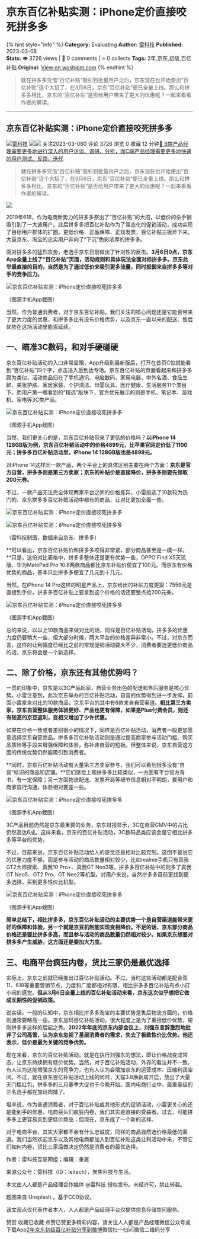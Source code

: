 # 京东百亿补贴实测：iPhone定价直接咬死拼多多
{% hint style="info" %}
**Category:** Evaluating
**Author:** [雷科技](https://www.woshipm.com/u/1285616)
**Published:** 2023-03-08  
**Stats:** 👁️ 3726 views | 💬 0 comments | ⭐ 0 collects
**Tags:** 2年,京东,初级,百亿补贴
**Original:** [View on woshipm.com](https://www.woshipm.com/evaluating/5775082.html)
{% endhint %}
> 就在拼多多凭借“百亿补贴”吸引到批量用户之后，京东现在也开始使出“百亿补贴”这个大招了，在3月6日，京东“百亿补贴”便已全量上线。那么和拼多多相比，京东的“百亿补贴”是否给用户带来了更大的优惠呢？一起来看看作者的解读。

---

## 京东百亿补贴实测：iPhone定价直接咬死拼多多

[![](https://image.woshipm.com/wp-files/2021/06/bMQOxIBsau0RirLCKlrG.jpg!/both/72x72)](https://www.woshipm.com/u/1285616)[雷科技](https://www.woshipm.com/u/1285616) ![](https://static.woshipm.com/tag/1122_1@2x.png)![](https://static.woshipm.com/tag/2105_1@2x.png) 关注2023-03-080 评论 3726 浏览 0 收藏 12 分钟[🔗 B端产品经理需要更多地进行深入的用户访谈、调研、分析，而C端产品经理需要更多地快速的用户测试、反馈、迭代](https://ke.qidianla.com/courses/bcpm)

> 就在拼多多凭借“百亿补贴”吸引到批量用户之后，京东现在也开始使出“百亿补贴”这个大招了，在3月6日，京东“百亿补贴”便已全量上线。那么和拼多多相比，京东的“百亿补贴”是否给用户带来了更大的优惠呢？一起来看看作者的解读。

![](https://image.woshipm.com/wp-files/2023/03/kcaQClveISfsT0m8oC45.jpg)

2019年618，作为电商新势力的拼多多祭出了“百亿补贴”的大招，以低价的杀手锏吸引到了一大波用户。此后拼多多把百亿补贴作为了常态化的促销活动，成功实现了目标用户群体的扩圈。更低价格、正品保障、正规发票，百亿补贴三板斧下来，大量京东、淘宝的忠实用户奔向了“下沉”色彩浓厚的拼多多。

面对拼多多的猛烈攻势，老选手京东日前做出了针对性的反击。**3月6日0点，京东App全量上线了“百亿补贴”页面，活动规则和具体玩法全面对标拼多多。京东此举最直接的目的，自然是为了通过低价来吸引更多流量，同时抵御来自拼多多等对手的竞争压力。**

![京东百亿补贴实测：iPhone定价直接咬死拼多多](https://image.woshipm.com/wp-files/2023/03/B71Z10I23Li1UANOEu30.jpeg)

（图源手机App截图）

当然，作为普通消费者，对于京东百亿补贴，我们关注的核心问题还是它能否带来了更大力度的优惠，和拼多多比有没有价格优势，以及京东一直以来的配送、售后优势在这场活动里能否延续。

## 一、瞄准3C数码，和对手硬碰硬

京东百亿补贴活动的入口非常显眼，App升级到最新版后，打开在首页C位就能看到“百亿补贴”四个字，点击进入后到达专场。京东百亿补贴的页面看起来和拼多多颇为类似，活动商品归在了手机通讯、电脑数码、家用电器、中外名酒、食品生鲜、美妆护肤、家居家装、个护清洁、母婴玩具、医疗健康、生活服务11个类目下。而用户第一眼看到的“精选”版块下，官方优先展示的则是手机、笔记本、游戏机、家电等3C类产品。

![京东百亿补贴实测：iPhone定价直接咬死拼多多](https://image.woshipm.com/wp-files/2023/03/8J4jU3iYBQoKdOvz88eX.jpeg)

（图源手机App截图）

当然，我们更关心的是，京东百亿补贴带来了更低的价格吗？**以iPhone 14 128GB版为例，京东百亿补贴活动中的价格4899元，比苹果官网定价低了1100元；拼多多百亿补贴活动里，iPhone 14 128GB版也是4899元。**

对iPhone 14这样同一款产品，两个平台上的具体区别主要在两个方面：**京东是官方自营，拼多多则是第三方卖家；京东的补贴价是直接降价，拼多多则要先领取200元券。**

不过，一款产品无法完全体现两家平台之间的价格差异，小雷挑选了10款较为热门的、京东拼多多百亿补贴活动中都有的商品，让对比更加全面一些。

![京东百亿补贴实测：iPhone定价直接咬死拼多多](https://image.woshipm.com/wp-files/2023/03/54fNVN8zihhSqvrSGWJ5.png)

![京东百亿补贴实测：iPhone定价直接咬死拼多多](https://image.woshipm.com/wp-files/2023/03/O1aSihAjNxHqw5OnDYBr.jpeg)

（雷科技制图，数据来自京东、拼多多）

**可以看出，京东百亿补贴价和拼多多咬得非常紧，部分商品甚至是一模一样。**只是，这份对比表格中，拼多多整体还是更有优势一些，OPPO Find X5天玑版、华为MatePad Pro 10.8两款商品都比京东补贴价便宜了100元。而京东有价格优势的商品，基本只比拼多多便宜了几元到十几元。

当然，在iPhone 14 Pro这样的明星产品上，京东给出的补贴力度更狠：7559元是直接到手价，拼多多百亿补贴上要拿到这个价格的话还要整点抢200元券。

![京东百亿补贴实测：iPhone定价直接咬死拼多多](https://image.woshipm.com/wp-files/2023/03/4PN8o2FgDR29cpNIxvme.jpeg)

（图源手机App截图）

总的来说，以以上10款商品来做对比的话，同样是百亿补贴活动，拼多多的优惠力度仍要稍大一些，但大部分时候，两大平台的价格差异非常小。不过，对京东而言，这样的让利幅度已经比之前的常规促销活动要大不少，消费者要选更低价商品的话，京东将会是一个新选择。

## 二、除了价格，京东还有其他优势吗？

一贯的印象中，京东是以3C产品起家，自营业务出色的配送和售后服务是核心优势。小雷注意到，此次京东举办的百亿补贴活动，自营的优势得到进一步发挥。前面小雷拿来对比的10款商品，京东平台的其中有6款来自自营渠道。**相比第三方卖家，京东自营整体服务体验更好、产品也更有保障，如果是Plus付费会员，则还有较高的京豆返利，变相又增加了少许优惠。**

如果在价格一致或者差别很小的情况下，同样是百亿补贴活动，消费者一般更加愿意选择京东自营商品。拼多多百亿补贴活动则是通过提高商家参与活动门槛、购买品质险等手段来增强保障和体验，弥补非自营的短板。但整体来说，京东自营这方面的传统优势仍然能吸引到消费者。

**同时，京东百亿补贴活动有大量第三方卖家参与，我们可以看到很多没有“自营”标识的商品和店铺。**它们感觉上和拼多多比较类似，一方面有平台官方背书，有一定保障；另一方面物流配送、发票开局等细节信息相对不明朗，要用户和商家自行沟通，体验相对要差一些。

![京东百亿补贴实测：iPhone定价直接咬死拼多多](https://image.woshipm.com/wp-files/2023/03/bkgrSICrxgxHkDWqx4be.jpeg)

（图源手机App截图）

3C产品目前仍然是京东最重要的业务，京东财报显示，3C在自营GMV中的占比仍然高达6成。这样来看，京东的百亿补贴活动，3C数码品类应该会是它相比拼多多等平台的优势。

不过，目前来说，京东百亿补贴活动给人的感觉还是相对比较克制。这倒不是说它的优惠力度不够，而是参与活动的商品数量相对较少，比如realme手机只有真我GT2大师探索、真我10 Pro+、真我GT Neo3等，拼多多百亿补贴中的则多了真我GT Neo5、GT2 Pro、GT Neo2等机型。对用户来说，自然拼多多目前更找到更多选择，买到更多性价比机型。

![京东百亿补贴实测：iPhone定价直接咬死拼多多](https://image.woshipm.com/wp-files/2023/03/rLXJFYBg3HSHQf45vn8m.jpeg)

（图源手机App截图）

**简单总结下，相比拼多多，京东百亿补贴活动的主要优势一个是自营渠道能带来更好的保障和体验，另一个就是京豆机制能实现变相降价。不足的话，京东部分商品价格还是要比拼多多高，而且参与活动的商品数量仍然相对较少。如果京东想要对拼多多产生威胁，这方面还是要加大力度。**

## 三、电商平台疯狂内卷，货比三家仍是最优选择

实际上，京东之前就已经推出过百亿补贴活动。不过，当时这些活动都是配合双11、618等重要营销节点，力度和广度都相对有限，相比拼多多百亿补贴有点小打小闹的感觉。**但从3月6日全量上线的百亿补贴活动来看，京东这次似乎想把它做成长期性的促销政策。**

说实话，一般的认知中，京东相比拼多多淘宝的主要优势是售后物流方面的，价格则通常要略高一些。京东加码百亿补贴活动，很大程度上是为了重拾低价优势，硬刚拼多多这样的后起之秀。**2022年年底的京东内部会议上，刘强东言辞激烈地批评了公司高管，认为京东忽视了基层消费者的需求，失去了极致性价比优势。他还表示，低价是最为关键的竞争优势。**

现在来看，京东的百亿补贴活动，就是在执行刘强东的想法，即让价格战变成常态，让京东持续拥有低价优势。当然，对于百亿补贴活动，外界的看法并不一致，有人认为这能增强京东的竞争力，也有人认为会增加京东的运营成本、压缩利润空间。不过，就在京东百亿补贴活动上线的同时，天猫3.8焕新周开启，放出了大量无门槛红包，拼多多的三月春季大促也于今晚开始。国内电商行业中，最重量级的三名选手都在加码肉搏了。

坦率说，作为普通消费者，对于百亿补贴或其他形式的促销活动，小雷更关心的还是能到手的优惠。电商巨头们疯狂内卷，我们其实是直接的受益者。过去，可能拼多多上更容易买到更低价商品；但现在，京东成了一个新的选择。

对于电商平台，其实大家都不会有什么忠诚度，同样的商品自然选价格最低的渠道。我们当然欢迎京东以及其他电商都加入到百亿补贴这类让利活动中来，不管它们如何内卷，货比三家后做决定仍然是消费者的最优选择。

作者：雷科技互联网组；编辑：重嘉

来源公众号：雷科技（ID：leitech），聚焦科技与生活。

本文由人人都是产品经理合作媒体 @雷科技 授权发布。未经许可，禁止转载。

题图来自 Unsplash ，基于CC0协议。

该文观点仅代表作者本人，人人都是产品经理平台仅提供信息存储空间服务。

赞赏 收藏已收藏 点赞已赞更多精彩内容，请关注人人都是产品经理微信公众号或下载App[2年](https://www.woshipm.com/tag/2%e5%b9%b4)[京东](https://www.woshipm.com/tag/%e4%ba%ac%e4%b8%9c)[初级](https://www.woshipm.com/tag/%e5%88%9d%e7%ba%a7)[百亿补贴](https://www.woshipm.com/tag/%e7%99%be%e4%ba%bf%e8%a1%a5%e8%b4%b4)[分享到微博](https://service.weibo.com/share/share.php?appkey=2775287854&title=京东百亿补贴实测：iPhone定价直接咬死拼多多&url=https://www.woshipm.com/evaluating/5775082.html&pic=https://image.woshipm.com/wp-files/2023/03/kcaQClveISfsT0m8oC45.jpg)微信扫一扫![微信二维码](https://api.pwmqr.com/qrcode/create/?url=https://www.woshipm.com/evaluating/5775082.html)分享